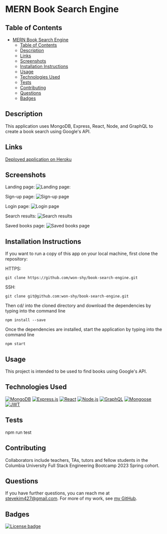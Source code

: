 # MERN Book Search Engine

## Table of Contents

- [MERN Book Search Engine](#mern-book-search-engine)
  - [Table of Contents](#table-of-contents)
  - [Description](#description)
  - [Links](#links)
  - [Screenshots](#screenshots)
  - [Installation Instructions](#installation-instructions)
  - [Usage](#usage)
  - [Technologies Used](#technologies-used)
  - [Tests](#tests)
  - [Contributing](#contributing)
  - [Questions](#questions)
  - [Badges](#badges)

## Description

This application uses MongoDB, Express, React, Node, and GraphQL to create a book search using Google's API.

## Links

[Deployed application on Heroku]()

## Screenshots

Landing page:
![Landing page:]()

Sign-up page:
![Sign-up page]()

Login page:
![Login page]()

Search results:
![Search results]()

Saved books page:
![Saved books page]()

## Installation Instructions

If you want to run a copy of this app on your local machine, first clone the repository:

HTTPS:

```
git clone https://github.com/won-shy/book-search-engine.git
```

SSH:

```
git clone git@github.com:won-shy/book-search-engine.git

```

Then cd/ into the cloned directory and download the dependencies by typing into the command line

```
npm install --save
```

Once the dependencies are installed, start the application by typing into the command line

```
npm start
```

## Usage

This project is intended to be used to find books using Google's API.

## Technologies Used

[![MongoDB](https://img.shields.io/badge/built%20with-MongoDB-4db33d)](https://www.mongodb.com/) [![Express.js](https://img.shields.io/badge/built%20with-Express.js-303030)](https://expressjs.com/) [![React](https://img.shields.io/badge/built%20with-React-61dbfb)](https://reactjs.org/) [![Node.js](https://img.shields.io/badge/built%20with-Node.js-3c873a)](https://nodejs.org/en/) [![GraphQL](https://img.shields.io/badge/built%20with-GraphQL-c00095)](https://graphql.org/) [![Mongoose](https://img.shields.io/badge/built%20with-Mongoose-880000)](https://mongoosejs.com/) [![JWT](https://img.shields.io/badge/built%20with-JWT-d63aff)](https://jwt.io/)

## Tests

npm run test

## Contributing

Collaborators include teachers, TAs, tutors and fellow students in the Columbia University Full Stack Engineering Bootcamp 2023 Spring cohort.

## Questions

If you have further questions, you can reach me at <stevekim427@gmail.com>. For more of my work, see [my GitHub](https://github.com/won-shy).

## Badges

[![License badge](https://img.shields.io/badge/license-MIT-343a40)](./LICENSE)
